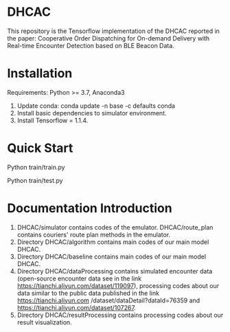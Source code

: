 # DHCAC

This repository is the Tensorflow implementation of the DHCAC reported in the paper:
Cooperative Order Dispatching for On-demand Delivery with Real-time Encounter Detection based on BLE Beacon Data.


# Installation
Requirements: Python >= 3.7, Anaconda3
1. Update conda:
conda update -n base -c defaults conda
2. Install basic dependencies to simulator environment.
3. Install Tensorflow = 1.1.4.

# Quick Start
Python train/train.py

Python train/test.py

# Documentation Introduction
1. DHCAC/simulator contains codes of the emulator. DHCAC/route_plan contains couriers' route plan methods in the emulator.
2. Directory DHCAC/algorithm contains main codes of our main model DHCAC.
3. Directory DHCAC/baseline contains main codes of our main model DHCAC.
4. Directory DHCAC/dataProcessing contains simulated encounter data (open-source encounter data see in the link https://tianchi.aliyun.com/dataset/119097), processing codes about our data similar to the public data published in the link https://tianchi.aliyun.com /dataset/dataDetail?dataId=76359 and https://tianchi.aliyun.com/dataset/107267.
5. Directory DHCAC/resultProcessing contains processing codes about our result visualization.
